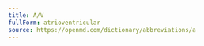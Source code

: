 ```yaml
---
title: A/V
fullForm: atrioventricular
source: https://openmd.com/dictionary/abbreviations/a
---
```

